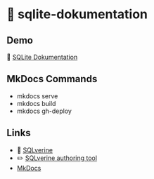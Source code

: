 # :open_book: sqlite-dokumentation

## Demo
:open_book: [SQLite Dokumentation](https://sulkar.github.io/sqlite-dokumentation/)

## MkDocs Commands
- mkdocs serve
- mkdocs build
- mkdocs gh-deploy

## Links
- :mag_right: [SQLverine](https://github.com/Sulkar/SQLverine)
- :pencil2: [SQLverine authoring tool](https://github.com/Sulkar/SQLverine-authoring-tool)
- [MkDocs](https://www.mkdocs.org/)
